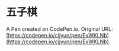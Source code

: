 # 五子棋

A Pen created on CodePen.io. Original URL: [https://codepen.io/cjjyun/pen/ExWKLNb](https://codepen.io/cjjyun/pen/ExWKLNb).


